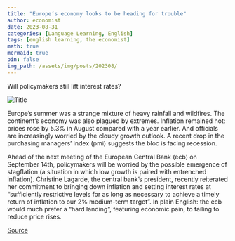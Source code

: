 ```yaml
---
title: "Europe’s economy looks to be heading for trouble"
author: economist
date: 2023-08-31
categories: [Language Learning, English]
tags: [english learning, the economist]
math: true
mermaid: true
pin: false
img_path: /assets/img/posts/202308/
---
```




Will policymakers still lift interest rates?

![Title](20230902_FNP503.webp)

Europe’s summer was a strange mixture of heavy rainfall and wildfires. The continent’s economy was also plagued by extremes. Inflation remained hot: prices rose by 5.3% in August compared with a year earlier. And officials are increasingly worried by the cloudy growth outlook. A recent drop in the purchasing managers’ index (pmi) suggests the bloc is facing recession.

Ahead of the next meeting of the European Central Bank (ecb) on September 14th, policymakers will be worried by the possible emergence of stagflation (a situation in which low growth is paired with entrenched inflation). Christine Lagarde, the central bank’s president, recently reiterated her commitment to bringing down inflation and setting interest rates at “sufficiently restrictive levels for as long as necessary to achieve a timely return of inflation to our 2% medium-term target”. In plain English: the ecb would much prefer a “hard landing”, featuring economic pain, to failing to reduce price rises.




[Source](https://www.economist.com/finance-and-economics/2023/08/31/europes-economy-looks-to-be-heading-for-trouble)